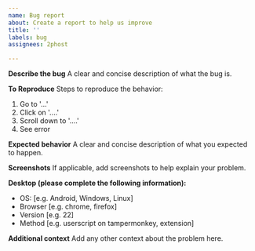 ```yaml
---
name: Bug report
about: Create a report to help us improve
title: ''
labels: bug
assignees: 2phost

---
```


**Describe the bug**
A clear and concise description of what the bug is.

**To Reproduce**
Steps to reproduce the behavior:
1. Go to '...'
2. Click on '....'
3. Scroll down to '....'
4. See error

**Expected behavior**
A clear and concise description of what you expected to happen.

**Screenshots**
If applicable, add screenshots to help explain your problem.

**Desktop (please complete the following information):**
 - OS: [e.g. Android, Windows, Linux]
 - Browser [e.g. chrome, firefox]
 - Version [e.g. 22]
 - Method [e.g. userscript on tampermonkey, extension]

**Additional context**
Add any other context about the problem here.

